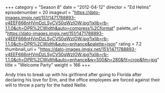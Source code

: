 +++
category = "Season 8"
date = "2012-04-12"
director = "Ed Helms"
episodenumber = 20
imageurl = "https://dato-images.imgix.net/151/1471788893-v4EEF666nHVmDzLSyCVS0qWzIOW.jpg?ixlib=rb-1.1.0&ch=DPR%2CWidth&auto=compress%2Cformat"
palette_url = "https://dato-images.imgix.net/151/1471788893-v4EEF666nHVmDzLSyCVS0qWzIOW.jpg?ixlib=rb-1.1.0&ch=DPR%2CWidth&auto=enhance&palette=json"
rating = 7.2
thumbnail_url = "https://dato-images.imgix.net/151/1471788893-v4EEF666nHVmDzLSyCVS0qWzIOW.jpg?ixlib=rb-1.1.0&ch=DPR%2CWidth&auto=enhance&w=500&h=280&fit=crop&fm=jpg"
title = "Welcome Party"
weight = 166
+++

Andy tries to break up with his girlfriend after going to Florida after declaring his love for Erin, and the office employees are forced against their will to throw a party for the hated Nellie.
